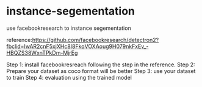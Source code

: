 # instance-segementation
use facebookresearch to instance segementation

reference:https://github.com/facebookresearch/detectron2?fbclid=IwAR2cnF5xjXHc8I8FkqVOXAoug9H079nkFxEv_-HBQZS38WxnTPkDm-MjrEg

Step 1: install facebookresreach following the step in the reference.
Step 2: Prepare your dataset as coco format will be better
Step 3: use your dataset to train 
Step 4: evaluation using the trained model
